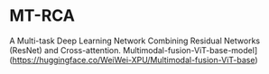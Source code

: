 # MT-RCA
A Multi-task Deep Learning Network Combining Residual Networks (ResNet) and Cross-attention.
Multimodal-fusion-ViT-base-model](https://huggingface.co/WeiWei-XPU/Multimodal-fusion-ViT-base)
